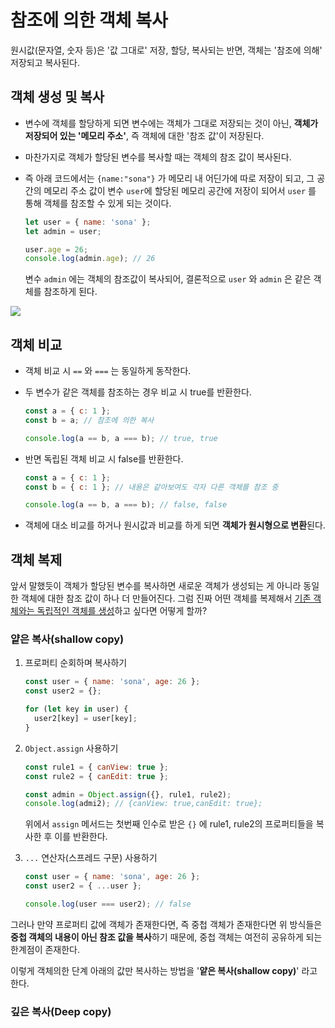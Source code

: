 # 참조에 의한 객체 복사

원시값(문자열, 숫자 등)은 '값 그대로' 저장, 할당, 복사되는 반면, 객체는 '참조에 의해' 저장되고 복사된다.

## 객체 생성 및 복사

- 변수에 객체를 할당하게 되면 변수에는 객체가 그대로 저장되는 것이 아닌, **객체가 저장되어 있는 '메모리 주소'**, 즉 객체에 대한 '참조 값'이 저장된다.

- 마찬가지로 객체가 할당된 변수를 복사할 때는 객체의 참조 값이 복사된다.

- 즉 아래 코드에서는 `{name:"sona"}` 가 메모리 내 어딘가에 따로 저장이 되고, 그 공간의 메모리 주소 값이 변수 `user`에 할당된 메모리 공간에 저장이 되어서 `user` 를 통해 객체를 참조할 수 있게 되는 것이다.

  ```js
  let user = { name: 'sona' };
  let admin = user;

  user.age = 26;
  console.log(admin.age); // 26
  ```

  변수 `admin` 에는 객체의 참조값이 복사되어, 결론적으로 `user` 와 `admin` 은 같은 객체를 참조하게 된다.

<img src="https://i.imgur.com/32j2DmL.png" />

## 객체 비교

- 객체 비교 시 `==` 와 `===` 는 동일하게 동작한다.

- 두 변수가 같은 객체를 참조하는 경우 비교 시 true를 반환한다.

  ```js
  const a = { c: 1 };
  const b = a; // 참조에 의한 복사

  console.log(a == b, a === b); // true, true
  ```

- 반면 독립된 객체 비교 시 false를 반환한다.

  ```js
  const a = { c: 1 };
  const b = { c: 1 }; // 내용은 같아보여도 각자 다른 객체를 참조 중

  console.log(a == b, a === b); // false, false
  ```

- 객체에 대소 비교를 하거나 원시값과 비교를 하게 되면 **객체가 원시형으로 변환**된다.

## 객체 복제

앞서 말했듯이 객체가 할당된 변수를 복사하면 새로운 객체가 생성되는 게 아니라 동일한 객체에 대한 참조 값이 하나 더 만들어진다. 그럼 진짜 어떤 객체를 복제해서 <u>기존 객체와는 독립적인 객체를 생성</u>하고 싶다면 어떻게 할까?

### 얕은 복사(shallow copy)

1. 프로퍼티 순회하며 복사하기

   ```js
   const user = { name: 'sona', age: 26 };
   const user2 = {};

   for (let key in user) {
     user2[key] = user[key];
   }
   ```

2. `Object.assign` 사용하기

   ```js
   const rule1 = { canView: true };
   const rule2 = { canEdit: true };

   const admin = Object.assign({}, rule1, rule2);
   console.log(admi2); // {canView: true,canEdit: true};
   ```

   위에서 `assign` 메서드는 첫번째 인수로 받은 `{}` 에 rule1, rule2의 프로퍼티들을 복사한 후 이를 반환한다.

3. `...` 연산자(스프레드 구문) 사용하기

   ```js
   const user = { name: 'sona', age: 26 };
   const user2 = { ...user };

   console.log(user === user2); // false
   ```

그러나 만약 프로퍼티 값에 객체가 존재한다면, 즉 중첩 객체가 존재한다면 위 방식들은 **중첩 객체의 내용이 아닌 참조 값을 복사**하기 때문에, 중첩 객체는 여전히 공유하게 되는 한계점이 존재한다.

이렇게 객체의한 단계 아래의 값만 복사하는 방법을 '**얕은 복사(shallow copy)**' 라고 한다.

### 깊은 복사(Deep copy)
